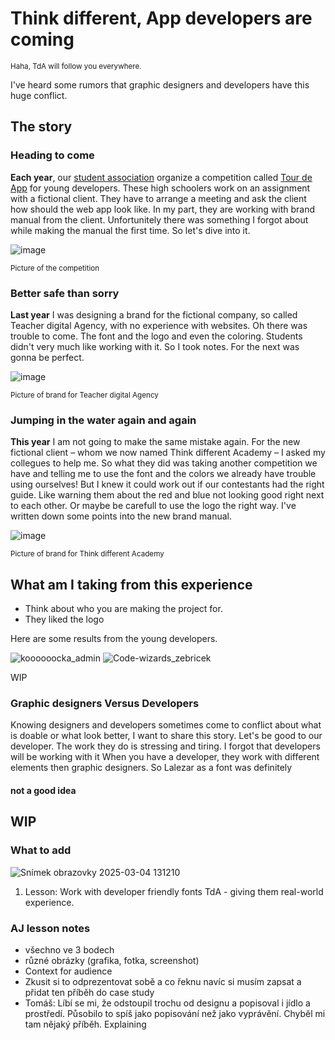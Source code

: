 # Think different, App developers are coming

<sub>Haha, TdA will follow you everywhere.<sub>

I've heard some rumors that graphic designers and developers have this huge conflict.

## The story

### Heading to come
**Each year**, our [student association](http://scg.cz/) organize a competition called [Tour de App](https://tourde.app/) for young developers.
These high schoolers work on an assignment with a fictional client. They have to arrange a meeting and ask the client how should the web app look like.
In my part, they are working with brand manual from the client. Unfortunitely there was something I forgot about while making the manual the first time. So let's dive into it.

![image](https://github.com/user-attachments/assets/7df181c1-57b1-49a4-826e-cbf8ad0a5cda)

<sub>Picture of the competition<sub>

### Better safe than sorry
**Last year** I was designing a brand for the fictional company, so called Teacher digital Agency, with no experience with websites. Oh there was trouble to come. The font and the logo and even the coloring. Students didn't very much like working with it. So I took notes. For the next was gonna be perfect.

![image](https://github.com/user-attachments/assets/005fa2cf-354b-4ea6-adc2-9b9cabfe7096)

<sub>Picture of brand for Teacher digital Agency<sub>

### Jumping in the water again and again
**This year** I am not going to make the same mistake again. For the new fictional client – whom we now named Think different Academy⁠⁠⁠⁠⁠⁠ – I asked my collegues to help me. So what they did was taking another competition we have and telling me to use the font and the colors we already have trouble using ourselves! But I knew it could work out if our contestants had the right guide. Like warning them about the red and blue not looking good right next to each other. Or maybe be carefull to use the logo the right way. I've written down some points into the new brand manual.

![image](https://github.com/user-attachments/assets/b1e49095-18d8-4c90-b6a1-9dcf20e68de7)

<sub>Picture of brand for Think different Academy<sub>

## What am I taking from this experience
- Think about who you are making the project for. 
- They liked the logo

Here are some results from the young developers.

![koooooocka_admin](https://github.com/user-attachments/assets/17b36984-b23e-4698-94f3-f5e053fc19ff)
![Code-wizards_zebricek](https://github.com/user-attachments/assets/dfe6ef07-dc1f-4b41-a7d8-c6ca9952820c)


WIP
### Graphic designers Versus Developers
Knowing designers and developers sometimes come to conflict about what is doable or what look better, I want to share this story. Let's be good to our developer. The work they do is stressing and tiring. I forgot that developers will be working with it
When you have a developer, they work with different elements then graphic designers. So Lalezar as a font was definitely
#### not a good idea



## WIP

### What to add
![Snímek obrazovky 2025-03-04 131210](https://github.com/user-attachments/assets/be2022c7-bd06-46a8-b070-83914022e6a5)
1. Lesson: Work with developer friendly fonts
TdA - giving them real-world experience.


### AJ lesson notes
- všechno ve 3 bodech
- různé obrázky (grafika, fotka, screenshot)
- Context for audience
- Zkusit si to odprezentovat sobě a co řeknu navíc si musím zapsat a přidat ten příběh do case study
- Tomáš: Líbí se mi, že odstoupil trochu od designu a popisoval i jídlo a prostředí. Působilo to spíš jako popisování než jako vyprávění. Chyběl mi tam nějaký příběh. Explaining
